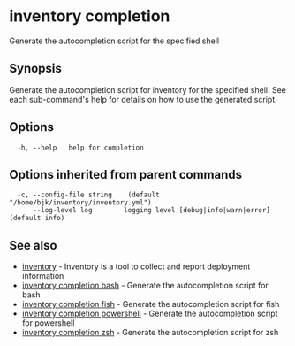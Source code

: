 # inventory completion

Generate the autocompletion script for the specified shell

## Synopsis

Generate the autocompletion script for inventory for the specified shell.
See each sub-command's help for details on how to use the generated script.


## Options

```
  -h, --help   help for completion
```

## Options inherited from parent commands

```
  -c, --config-file string    (default "/home/bjk/inventory/inventory.yml")
      --log-level log        logging level [debug|info|warn|error] (default info)
```

## See also

* [inventory](inventory.md)	 - Inventory is a tool to collect and report deployment information
* [inventory completion bash](inventory_completion_bash.md)	 - Generate the autocompletion script for bash
* [inventory completion fish](inventory_completion_fish.md)	 - Generate the autocompletion script for fish
* [inventory completion powershell](inventory_completion_powershell.md)	 - Generate the autocompletion script for powershell
* [inventory completion zsh](inventory_completion_zsh.md)	 - Generate the autocompletion script for zsh

